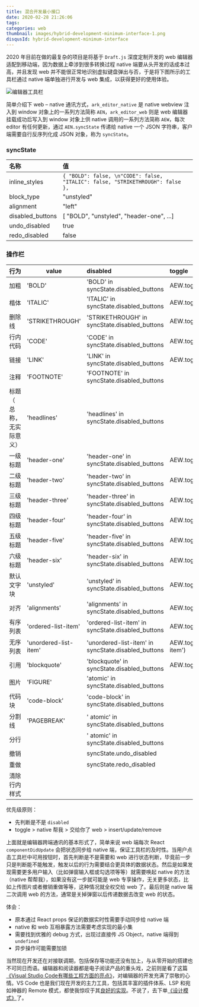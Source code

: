 ```yaml
---
title: 混合开发最小接口
date: 2020-02-28 21:26:06
tags:
categories: web
thumbnail: images/hybrid-development-minimum-interface-1.png
disqusId: hybrid-development-minimum-interface
---
```


2020 年目前在做的最复杂的项目是将基于 `Draft.js` 深度定制开发的 web 编辑器适配到移动端，因为数据上牵涉到很多转换过程 native 端要从头开发的话成本过高，并且发现 web 并不能很正常地识别虚拟键盘弹出与否，于是将下图所示的工具栏通过 native 端单独进行开发与 web 集成，以获得更好的使用体验。

![编辑器工具栏](/blog/images/hybrid-development-minimum-interface-2.png)

简单介绍下 web – native 通讯方式，`ark_editor_native` 是 native webview 注入到 window 对象上的一系列方法简称 `AEN`，`ark_editor_web` 则是 web 编辑器挂载成功后写入到 window 对象上供 native 调用的一系列方法简称 `AEW`，每次 editor 有任何更新，通过 `AEN.syncState` 传递给 native 一个 JSON 字符串，客户端需要自行反序列化成 JSON 对象，称为 `syncState`。

### syncState

|名称|值|
|:--|:--|
|inline_styles| `{ "BOLD": false, \n"CODE": false, "ITALIC": false, "STRIKETHROUGH": false },`|
|block_type| "unstyled" |
|alignment | "left" |
|disabled_buttons| [ "BOLD", "unstyled", "header-one", ...] |
|undo_disabled|true|
|redo_disabled|false|

### 操作栏

| 行为 | value | disabled | toggle | insert | update | remove | native 帮帮我 | 交给你了 web |
|---|---|:--|:--|:--|:--|:--|:--|:--|
|加粗| 'BOLD' | 'BOLD' in syncState.disabled_buttons|AEW.toggleInlineStyle('BOLD')||||||
|楷体| 'ITALIC' | 'ITALIC' in syncState.disabled_buttons|AEW.toggleInlineStyle('ITALIC')||||||
|删除线| 'STRIKETHROUGH' | 'STRIKETHROUGH' in syncState.disabled_buttons|AEW.toggleInlineStyle('STRIKETHROUGH')||||||
|行内代码| 'CODE' | 'CODE' in syncState.disabled_buttons|AEW.toggleInlineStyle('CODE')||||||
|链接| 'LINK' | 'LINK' in syncState.disabled_buttons|AEW.toggleLink()|AEW.insertLink(url)|AEW.updateLink(entityKey, url)|AEW.removeLink()|AEN.showLinkEditor(entityKey, url)||
|注释| 'FOOTNOTE' | 'FOOTNOTE' in syncState.disabled_buttons||AEW.insertFootnote(content)|AEW.updateFootnote(entityKey, content)||AEN.showFootnoteEditor(entityKey, content)||
|标题（ 总称，无实际意义）|'headlines' | 'headlines' in syncState.disabled_buttons|||||||
|一级标题|'header-one'|'header-one' in syncState.disabled_buttons|AEW.toggleBlockType('header-one')||||||
|二级标题|'header-two'|'header-two' in syncState.disabled_buttons|AEW.toggleBlockType('header-two')||||||
|三级标题|'header-three'|'header-three' in syncState.disabled_buttons|AEW.toggleBlockType('header-three')||||||
|四级标题|'header-four'|'header-four' in syncState.disabled_buttons|AEW.toggleBlockType('header-four')||||||
|五级标题|'header-five'|'header-five' in syncState.disabled_buttons|AEW.toggleBlockType('header-five')||||||
|六级标题|'header-six'|'header-six' in syncState.disabled_buttons|AEW.toggleBlockType('header-six')||||||
|默认文字块|'unstyled' |'unstyled' in syncState.disabled_buttons|AEW.toggleBlockType('unstyled')||||||
|对齐|'alignments'|'alignments' in syncState.disabled_buttons|AEW.toggleAlignment('left'\|'center'\|'right')||||||
|有序列表|'ordered-list-item'|'ordered-list-item' in syncState.disabled_buttons|AEW.toggleBlockType('ordered-list-item')||||||
|无序列表|'unordered-list-item'|'unordered-list-item' in syncState.disabled_buttons|AEW.toggleBlockType('unordered-list-item')||||||
|引用|'blockquote'|'blockquote' in syncState.disabled_buttons|AEW.toggleBlockType('blockquote')||||||
|图片|'FIGURE'|'atomic' in syncState.disabled_buttons||||||AEW.selectImage()|
|代码块|'code-block'|'code-block' in syncState.disabled_buttons||AEW.insertCodeBlock()|||||
|分割线|'PAGEBREAK'|' atomic' in syncState.disabled_buttons||AEW.insertPagebreak()|||||
|分行||' atomic' in syncState.disabled_buttons||AEW.insertSoftNewLine()|||||
|撤销||syncState.undo_disabled||||||AEW.undo()|
|重做||syncState.redo_disabled||||||AEW.redo()|
|清除行内样式||||||||AEW.removeFormat()|

优先级原则：
+ 先判断是不是 `disabled`
+ toggle > native 帮我 > 交给你了 web > insert/update/remove

上面就是编辑器跨端通讯的基本形式了，简单来说 web 端每次 React `componentDidUpdate` 会把状态同步给 native 端，保证工具栏的及时性。当用户点击工具栏中可用按钮时，首先判断是不是需要和 web 进行状态判断，毕竟前一步只是判断能不能触发，触发以后的行为需要结合更具体的数据状态。然后是如果发现需要更多用户输入（比如弹窗输入框或勾选项等等）就需要唤起 native 的方法（native 帮帮我），如果没有这一步就可能是 web 专享操作，无关更多状态，比如上传图片或者撤销重做等等，这种情况就全权交给 web 了。最后则是 native 端二次调用 web 的方法，通常是关掉弹窗以后传递数据去改变 web 的状态。

体会：
+ 原本通过 React props 保证的数据实时性需要手动同步给 native 端
+ native 和 web 互相暴露方法需要考虑实现的最小集
+ 需要找到优雅的 debug 方式，出现过直接传 JS Object，native 端得到 `undefined`
+ 异步操作可能需要加锁

当然现在开发还在对接联调期，包括保存等功能还没有加上，与从零开始的搭建也不可同日而语。编辑器和阅读器都是电子阅读产品的重头戏，之前则是看了这篇[《Visual Studio Code有哪些工程方面的亮点》](https://zhuanlan.zhihu.com/p/35303567)，对编辑器的开发充满了崇敬的心情。VS Code 也是我们现在开发的主力工具，包括其丰富的插件体系、LSP 和宛如神器的 Remote 模式，都使我惊叹于其[良好的实现](https://www.zhihu.com/question/363365943)。不说了，去下单[《设计模式》](https://book.douban.com/subject/1052241/)了。
